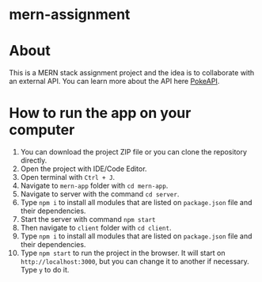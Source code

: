 # mern-assignment

# About 

This is a MERN stack assignment project and the idea is to collaborate with an external API. You can learn more about the API here <a href="https://pokeapi.co/">PokeAPI</a>.

# How to run the app on your computer

1. You can download the project ZIP file or you can clone the repository directly.
2. Open the project with IDE/Code Editor.
3. Open terminal with `Ctrl + J`.
4. Navigate to `mern-app` folder with `cd mern-app`.
5. Navigate to server with the command `cd server`.
6. Type `npm i` to install all modules that are listed on `package.json` file and their dependencies.
7. Start the server with command `npm start`
8. Then navigate to `client` folder with `cd client`.
9. Type `npm i` to install all modules that are listed on `package.json` file and their dependencies.
10. Type `npm start` to run the project in the browser. It will start on `http://localhost:3000`, but you can change it to another if necessary. Type `y` to do it.
